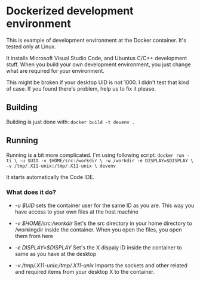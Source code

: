 # Dockerized development environment

This is example of development environment at the Docker container.
It's tested only at Linux.

It installs Microsoft Visual Studio Code, and Ubuntus C/C++ development stuff. When you build your own development environment, you just change what are required for your environment. 

This might be broken if your desktop UID is not 1000. I didn't test that kind of case. If you found there's problem, help us to fix it please. 

## Building

Building is just done with:
`docker build -t devenv .`

## Running

Running is a bit more complicated. I'm using following script:
`docker run -ti \
     -u $UID -v $HOME/src:/workdir \
     -w /workdir -e DISPLAY=$DISPLAY \
     -v /tmp/.X11-unix:/tmp/.X11-unix \
     devenv`

It starts automatically the Code IDE.

### What does it do?

* *-u $UID* sets the container user for the same ID as you are. This way you have access to your own files at the host machine

* *-v $HOME/src:/workdir* Set's the src directory in your home directory to /workingdir inside the container. When you open the files, you open them from here

* *-e DISPLAY=$DISPLAY* Set's the X dispaly ID inside the container to same as you have at the desktop

* *-v /tmp/.X11-unix:/tmp/.X11-unix* Imports the sockets and other related and required items from your desktop X to the container. 